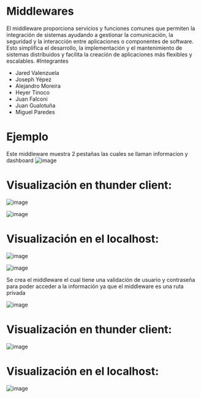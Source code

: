 # Middlewares
El middleware proporciona servicios y funciones comunes que permiten la integración de sistemas ayudando a gestionar la comunicación, la seguridad y la interacción entre aplicaciones o componentes de software. 
Esto simplifica el desarrollo, la implementación y el mantenimiento de sistemas distribuidos y facilita la creación de aplicaciones más flexibles y escalables.
#Integrantes
* Jared Valenzuela 
* Joseph Yépez  
* Alejandro Moreira  
* Heyer Tinoco 
* Juan Falconi  
* Juan Gualotuña  
* Miguel Paredes

# Ejemplo
Este middleware muestra 2 pestañas las cuales se llaman informacion y dashboard
![image](https://github.com/Alejandro-Moreira/Middlewares/assets/117743484/8c38c24b-4521-4074-8e4a-a82a2e5bed1b)

# Visualización en thunder client:
![image](https://github.com/Alejandro-Moreira/Middlewares/assets/117743484/1f611126-2d60-493a-b8ce-08d55c3f9903)

![image](https://github.com/Alejandro-Moreira/Middlewares/assets/117743484/ec68e7eb-7622-49a8-8d0f-1c5473ffe407)

# Visualización en el localhost:
![image](https://github.com/Alejandro-Moreira/Middlewares/assets/117743484/d7acf7d6-cd3a-4a0c-81e5-039d08cdd24a)

![image](https://github.com/Alejandro-Moreira/Middlewares/assets/117743484/83447a6a-0d1c-47dd-82bf-c2c15104afe3)

Se crea el middleware el cual tiene una validación de usuario y contraseña para poder acceder a la información ya que el middleware es una ruta privada

![image](https://github.com/Alejandro-Moreira/Middlewares/assets/117743484/2603dbb6-fda1-4815-a55a-d94f97c33ad3)
# Visualización en thunder client:

![image](https://github.com/Alejandro-Moreira/Middlewares/assets/117743484/eb126f90-cf0b-4c61-a0bd-b17a1b29f08b)

# Visualización en el localhost:

![image](https://github.com/Alejandro-Moreira/Middlewares/assets/117743484/95f2a556-1747-4599-99b9-2929cb0c698d)





